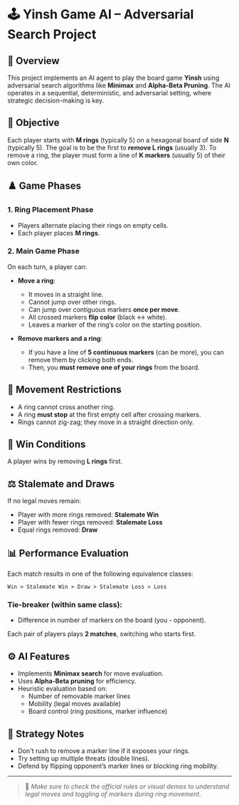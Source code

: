 
# 🕹️ Yinsh Game AI – Adversarial Search Project

## 📘 Overview

This project implements an AI agent to play the board game **Yinsh** using adversarial search algorithms like **Minimax** and **Alpha-Beta Pruning**. The AI operates in a sequential, deterministic, and adversarial setting, where strategic decision-making is key.

## 🎯 Objective

Each player starts with **M rings** (typically 5) on a hexagonal board of side **N** (typically 5). The goal is to be the first to **remove L rings** (usually 3). To remove a ring, the player must form a line of **K markers** (usually 5) of their own color.

## ♟️ Game Phases

### 1. **Ring Placement Phase**
- Players alternate placing their rings on empty cells.
- Each player places **M rings**.

### 2. **Main Game Phase**
On each turn, a player can:

- **Move a ring**:
  - It moves in a straight line.
  - Cannot jump over other rings.
  - Can jump over contiguous markers **once per move**.
  - All crossed markers **flip color** (black ↔ white).
  - Leaves a marker of the ring’s color on the starting position.

- **Remove markers and a ring**:
  - If you have a line of **5 continuous markers** (can be more), you can remove them by clicking both ends.
  - Then, you **must remove one of your rings** from the board.

## 🚫 Movement Restrictions
- A ring cannot cross another ring.
- A ring **must stop** at the first empty cell after crossing markers.
- Rings cannot zig-zag; they move in a straight direction only.

## 🏁 Win Conditions

A player wins by removing **L rings** first.

## ⚖️ Stalemate and Draws

If no legal moves remain:
- Player with more rings removed: **Stalemate Win**
- Player with fewer rings removed: **Stalemate Loss**
- Equal rings removed: **Draw**

## 📊 Performance Evaluation

Each match results in one of the following equivalence classes:
```
Win > Stalemate Win > Draw > Stalemate Loss > Loss
```

### Tie-breaker (within same class):
- Difference in number of markers on the board (you - opponent).

Each pair of players plays **2 matches**, switching who starts first.

## ⚙️ AI Features

- Implements **Minimax search** for move evaluation.
- Uses **Alpha-Beta pruning** for efficiency.
- Heuristic evaluation based on:
  - Number of removable marker lines
  - Mobility (legal moves available)
  - Board control (ring positions, marker influence)

## 🧠 Strategy Notes

- Don't rush to remove a marker line if it exposes your rings.
- Try setting up multiple threats (double lines).
- Defend by flipping opponent’s marker lines or blocking ring mobility.

---

> 🔗 *Make sure to check the official rules or visual demos to understand legal moves and toggling of markers during ring movement.*

